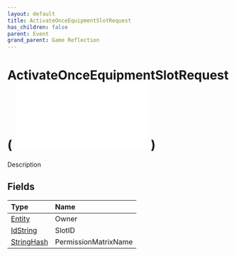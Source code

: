 ```yaml
---
layout: default
title: ActivateOnceEquipmentSlotRequest
has_children: false
parent: Event
grand_parent: Game Reflection
---
```

# ActivateOnceEquipmentSlotRequest( ![ EntityEventBase ](/game-reflection/events/entity_event_base.md) )
Description 

## Fields
| Type | Name |
|:-------------|:--------------|
| [Entity](/game-reflection/classes/entity.md) | Owner |
| [IdString](/game-reflection/components/id_string.md) | SlotID |
| [StringHash](/game-reflection/classes/string_hash.md) | PermissionMatrixName |
